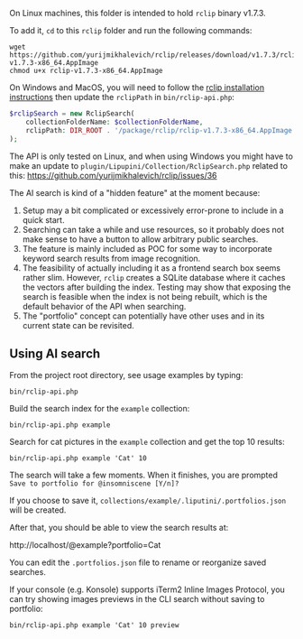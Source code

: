 On Linux machines, this folder is intended to hold `rclip` binary v1.7.3.

To add it, `cd` to this `rclip` folder and run the following commands:

```shell
wget https://github.com/yurijmikhalevich/rclip/releases/download/v1.7.3/rclip-v1.7.3-x86_64.AppImage
chmod u+x rclip-v1.7.3-x86_64.AppImage
```

On Windows and MacOS, you will need to follow the [rclip installation instructions](https://github.com/yurijmikhalevich/rclip#installation) then update the `rclipPath` in `bin/rclip-api.php`:

```php
$rclipSearch = new RclipSearch(
	collectionFolderName: $collectionFolderName,
	rclipPath: DIR_ROOT . '/package/rclip/rclip-v1.7.3-x86_64.AppImage'
);
```

The API is only tested on Linux, and when using Windows you might have to make an update to `plugin/Lipupini/Collection/RclipSearch.php` related to this: https://github.com/yurijmikhalevich/rclip/issues/36

The AI search is kind of a "hidden feature" at the moment because:

1. Setup may a bit complicated or excessively error-prone to include in a quick start.
2. Searching can take a while and use resources, so it probably does not make sense to have a button to allow arbitrary public searches.
3. The feature is mainly included as POC for some way to incorporate keyword search results from image recognition.
4. The feasibility of actually including it as a frontend search box seems rather slim. However, `rclip` creates a SQLite database where it caches the vectors after building the index. Testing may show that exposing the search is feasible when the index is not being rebuilt, which is the default behavior of the API when searching.
5. The "portfolio" concept can potentially have other uses and in its current state can be revisited.

## Using AI search

From the project root directory, see usage examples by typing:

```shell
bin/rclip-api.php
```

Build the search index for the `example` collection:

```shell
bin/rclip-api.php example
```

Search for cat pictures in the `example` collection and get the top 10 results:

```shell
bin/rclip-api.php example 'Cat' 10
```

The search will take a few moments. When it finishes, you are prompted `Save to portfolio for @insomniscene [Y/n]?`

If you choose to save it, `collections/example/.liputini/.portfolios.json` will be created.

After that, you should be able to view the search results at:

http://localhost/@example?portfolio=Cat

You can edit the `.portfolios.json` file to rename or reorganize saved searches.

If your console (e.g. Konsole) supports iTerm2 Inline Images Protocol, you can try showing images previews in the CLI search without saving to portfolio:

```shell
bin/rclip-api.php example 'Cat' 10 preview
```
